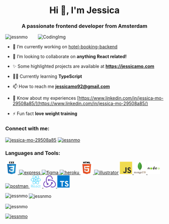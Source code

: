 <h1 align="center">Hi 👋, I'm Jessica</h1>
<h3 align="center">A passionate frontend developer from Amsterdam</h3>
<img align="right" alt="CodingImg" width="400" src="https://i.pinimg.com/originals/5c/8f/08/5c8f08b5fe55e12baae6fc54e46c343a.gif">

<p align="left"> <img src="https://komarev.com/ghpvc/?username=jessnmo&label=Profile%20views&color=0e75b6&style=flat" alt="jessnmo" /> </p>


- 🔭 I’m currently working on [hotel-booking-backend](https://github.com/jessnmo/hotel-booking-backend)

- 👯 I’m looking to collaborate on **anything React related!**

- ✨ Some highlighted projects are available at **https://jessicamo.com**

- 👩‍💻 Currently learning **TypeScript**

- 📫 How to reach me **jessicamo92@gmail.com**

- 📄 Know about my experiences [https://www.linkedin.com/in/jessica-mo-29508a85/](https://www.linkedin.com/in/jessica-mo-29508a85/)

- ⚡ Fun fact **love weight training**

<h3 align="left">Connect with me:</h3>
<p align="left">
<a href="https://linkedin.com/in/jessica-mo-29508a85" target="blank"><img align="center" src="https://raw.githubusercontent.com/rahuldkjain/github-profile-readme-generator/master/src/images/icons/Social/linked-in-alt.svg" alt="jessica-mo-29508a85" height="30" width="40" /></a>
<a href="https://codesandbox.com/jessnmo" target="blank"><img align="center" src="https://raw.githubusercontent.com/rahuldkjain/github-profile-readme-generator/master/src/images/icons/Social/codesandbox.svg" alt="jessnmo" height="30" width="40" /></a>
</p>


<h3 align="left">Languages and Tools:</h3>
<p align="left"> 
  <a href="https://www.w3schools.com/css/" target="_blank" rel="noreferrer"> 
  <img src="https://raw.githubusercontent.com/devicons/devicon/master/icons/css3/css3-original-wordmark.svg" alt="css3" width="40" height="40"/> 
  </a> 
  <a href="https://expressjs.com" target="_blank" rel="noreferrer"> 
    <img src="https://www.edureka.co/blog/wp-content/uploads/2019/07/express-logo.png" alt="express" width="40" height="40"/> 
  </a> 
  <a href="https://www.figma.com/" target="_blank" rel="noreferrer">
    <img src="https://www.vectorlogo.zone/logos/figma/figma-icon.svg" alt="figma" width="40" height="40"/>
  </a> 
  <a href="https://heroku.com" target="_blank" rel="noreferrer"> 
    <img src="https://www.vectorlogo.zone/logos/heroku/heroku-icon.svg" alt="heroku" width="40" height="40"/> 
  </a> 
  <a href="https://www.w3.org/html/" target="_blank" rel="noreferrer"> 
    <img src="https://raw.githubusercontent.com/devicons/devicon/master/icons/html5/html5-original-wordmark.svg" alt="html5" width="40" height="40"/> 
  </a> 
  <a href="https://www.adobe.com/in/products/illustrator.html" target="_blank" rel="noreferrer"> 
    <img src="https://www.vectorlogo.zone/logos/adobe_illustrator/adobe_illustrator-icon.svg" alt="illustrator" width="40" height="40"/></a> 
  <a href="https://developer.mozilla.org/en-US/docs/Web/JavaScript" target="_blank" rel="noreferrer"> 
    <img src="https://raw.githubusercontent.com/devicons/devicon/master/icons/javascript/javascript-original.svg" alt="javascript" width="40" height="40"/> 
  </a> 
  <a href="https://www.mongodb.com/" target="_blank" rel="noreferrer"> 
    <img src="https://raw.githubusercontent.com/devicons/devicon/master/icons/mongodb/mongodb-original-wordmark.svg" alt="mongodb" width="40" height="40"/> 
  </a> 
  <a href="https://nodejs.org" target="_blank" rel="noreferrer"> <img src="https://raw.githubusercontent.com/devicons/devicon/master/icons/nodejs/nodejs-original-wordmark.svg" alt="nodejs" width="40" height="40"/> </a> <a href="https://postman.com" target="_blank" rel="noreferrer"> <img src="https://www.vectorlogo.zone/logos/getpostman/getpostman-icon.svg" alt="postman" width="40" height="40"/> </a> <a href="https://reactjs.org/" target="_blank" rel="noreferrer"> <img src="https://raw.githubusercontent.com/devicons/devicon/master/icons/react/react-original-wordmark.svg" alt="react" width="40" height="40"/> </a> <a href="https://redux.js.org" target="_blank" rel="noreferrer"> <img src="https://raw.githubusercontent.com/devicons/devicon/master/icons/redux/redux-original.svg" alt="redux" width="40" height="40"/> </a> <a href="https://www.typescriptlang.org/" target="_blank" rel="noreferrer"> <img src="https://raw.githubusercontent.com/devicons/devicon/master/icons/typescript/typescript-original.svg" alt="typescript" width="40" height="40"/> </a> </p>

<p><img align="left" src="https://github-readme-stats.vercel.app/api/top-langs?username=jessnmo&show_icons=true&locale=en&layout=compact" alt="jessnmo" /></p>

<p>&nbsp;<img align="center" src="https://github-readme-stats.vercel.app/api?username=jessnmo&show_icons=true&locale=en" alt="jessnmo" /></p>

<p><img align="center" src="https://github-readme-streak-stats.herokuapp.com/?user=jessnmo&" alt="jessnmo" /></p>

<p align="left"> <a href="https://github.com/ryo-ma/github-profile-trophy"><img src="https://github-profile-trophy.vercel.app/?username=jessnmo" alt="jessnmo" /></a> </p>


<!---
jessnmo/jessnmo is a ✨ special ✨ repository because its `README.md` (this file) appears on your GitHub profile.
You can click the Preview link to take a look at your changes.
--->
